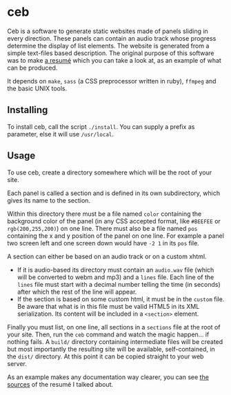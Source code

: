 ceb
===

Ceb is a software to generate static websites made of panels sliding in every direction. These panels can contain an audio track whose progress determine the display of list elements. The website is generated from a simple text-files based description.
The original purpose of this software was to make [a resumé](http://navaati.net/cv/) which you can take a look at, as an example of what can be produced.

It depends on `make`, `sass` (a CSS preprocessor written in ruby), `ffmpeg` and the basic UNIX tools.

Installing
----------

To install ceb, call the script `./install`. You can supply a prefix as parameter, else it will use `/usr/local`.

Usage
-----

To use ceb, create a directory somewhere which will be the root of your site.

Each panel is called a section and is defined in its own subdirectory, which gives its name to the section.

Within this directory there must be a file named `color` containing the background color of the panel (in any CSS accepted format, like `#BEEFEE` or `rgb(200,255,200)`) on one line.
There must also be a file named `pos` containing the x and y position of the panel on one line. For example a panel two screen left and one screen down would have `-2 1` in its `pos` file.

A section can either be based on an audio track or on a custom xhtml.

- If it is audio-based its directory must contain an `audio.wav` file (which will be converted to webm and mp3) and a `lines` file. Each line of the `lines` file must start with a decimal number telling the time (in seconds) after which the rest of the line will appear.
- If the section is based on some custom html, it must be in the `custom` file. Be aware that what is in this file must be valid HTML5 in its XML serialization. Its content will be included in a `<section>` element.

Finally you must list, on one line, all sections in a `sections` file at the root of your site.
Then, run the `ceb` command and watch the magic happen... if nothing fails. A `build/` directory containing intermediate files will be created but most importantly the resulting site will be available, self-contained, in the `dist/` directory. At this point it can be copied straight to your web server.

As an example makes any documentation way clearer, you can see [the sources](http://navaati.net/cv/sources/) of the resumé I talked about.